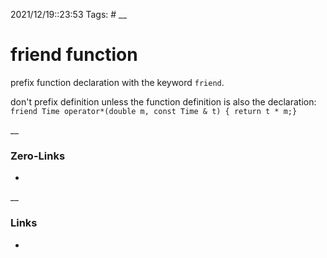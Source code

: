 2021/12/19::23:53
Tags: #
__
# friend function

prefix function declaration with the keyword `friend`. 

don't prefix definition unless the function definition is also the declaration:
`friend Time operator*(double m, const Time & t) { return t * m;}`



__
### Zero-Links
-
__
### Links
-